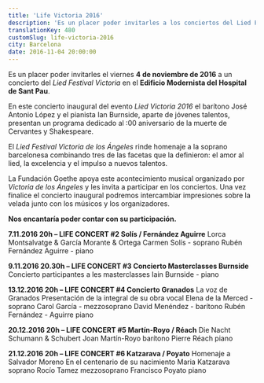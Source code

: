 ```yaml
---
title: 'Life Victoria 2016'
description: 'Es un placer poder invitarles a los conciertos del Lied Festival Victoria en el Edificio Modernista del Hospital de Sant Pau. '
translationKey: 480
customSlug: life-victoria-2016
city: Barcelona
date: 2016-11-04 20:00:00
---
```


Es un placer poder invitarles el viernes <strong>4 de noviembre de 2016</strong> a un concierto del <em>Lied Festival Victoria</em> en el <strong>Edificio Modernista del Hospital de Sant Pau</strong>.

En este concierto inaugural del evento <em>Lied Victoria 2016</em> el barítono José Antonio López y el pianista Ian Burnside, aparte de jóvenes talentos, presentan un programa dedicado al :00 aniversario de la muerte de Cervantes y Shakespeare.

El <em>Lied Festival Victoria de los Ángeles</em> rinde homenaje a la soprano barcelonesa combinando tres de las facetas que la definieron: el amor al lied, la excelencia y el impulso a nuevos talentos.

La Fundación Goethe apoya este acontecimiento musical organizado por <em>Victoria de los Ángeles</em> y les invita a participar en los conciertos. Una vez finalice el concierto inaugural podremos intercambiar impresiones sobre la velada junto con los músicos y los organizadores.

<strong>Nos encantaría poder contar con su participación.</strong> <div class="line"></div> <strong>7.11.2016 20h – LIFE CONCERT #2 Solís / Fernández Aguirre</strong> Lorca Montsalvatge &amp; García Morante &amp; Ortega Carmen Solís - soprano Rubén Fernández Aguirre - piano

<strong>9.11.2016 20.30h – LIFE CONCERT #3 Concierto Masterclasses Burnside</strong> Concierto participantes a les masterclasses Iain Burnside - piano

<strong>13.12.2016 20h – LIFE CONCERT #4 Concierto Granados</strong> La voz de Granados Presentación de la integral de su obra vocal Elena de la Merced - soprano Carol García - mezzosoprano David Menéndez - barítono Rubén Fernández - Aguirre piano

<strong>20.12.2016 20h – LIFE CONCERT #5 Martín-Royo / Réach</strong> Die Nacht Schumann &amp; Schubert Joan Martín-Royo barítono Pierre Réach piano

<strong>21.12.2016 20h – LIFE CONCERT #6 Katzarava / Poyato</strong> Homenaje a Salvador Moreno En el centenario de su nacimiento Maria Katzarava soprano Rocío Tamez mezzosoprano Francisco Poyato piano
